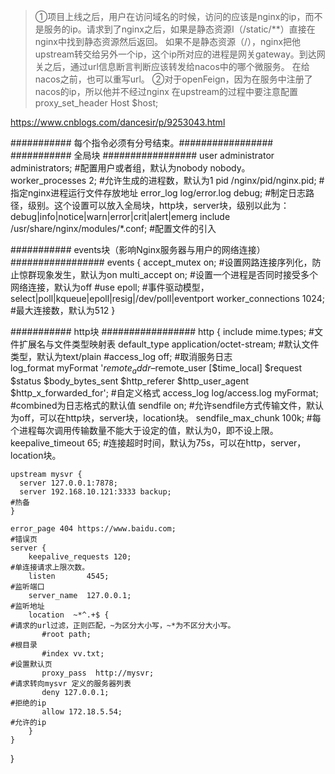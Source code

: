 > ①项目上线之后，用户在访问域名的时候，访问的应该是nginx的ip，而不是服务的ip。请求到了nginx之后，如果是静态资源I（/static/**）直接在nginx中找到静态资源然后返回。
> 如果不是静态资源（/），nginx把他upstream转交给另外一个ip，这个ip所对应的进程是网关gateway。到达网关之后，通过url信息断言判断应该转发给nacos中的哪个微服务。
> 在给nacos之前，也可以重写url。
> ②对于openFeign，因为在服务中注册了nacos的ip，所以他并不经过nginx
> 在upstream的过程中要注意配置proxy_set_header Host $host;

https://www.cnblogs.com/dancesir/p/9253043.html

########### 每个指令必须有分号结束。#################
########### 全局块 #################
user administrator administrators;                                                      #配置用户或者组，默认为nobody nobody。
worker_processes 2;                                                                     #允许生成的进程数，默认为1
pid /nginx/pid/nginx.pid;                                                               #指定nginx进程运行文件存放地址
error_log log/error.log debug;                                                          #制定日志路径，级别。这个设置可以放入全局块，http块，server块，级别以此为：debug|info|notice|warn|error|crit|alert|emerg
include /usr/share/nginx/modules/*.conf;                                                #配置文件的引入

########### events块（影响Nginx服务器与用户的网络连接） #################
events {
    accept_mutex on;                                                                    #设置网路连接序列化，防止惊群现象发生，默认为on
    multi_accept on;                                                                    #设置一个进程是否同时接受多个网络连接，默认为off
    #use epoll;                                                                         #事件驱动模型，select|poll|kqueue|epoll|resig|/dev/poll|eventport
    worker_connections  1024;                                                           #最大连接数，默认为512
}

########### http块 #################
http {
    include       mime.types;                                                           #文件扩展名与文件类型映射表
    default_type  application/octet-stream;                                             #默认文件类型，默认为text/plain
    #access_log off;                                                                    #取消服务日志    
    log_format myFormat '$remote_addr–$remote_user [$time_local] $request $status $body_bytes_sent $http_referer $http_user_agent $http_x_forwarded_for'; #自定义格式
    access_log log/access.log myFormat;                                                 #combined为日志格式的默认值
    sendfile on;                                                                        #允许sendfile方式传输文件，默认为off，可以在http块，server块，location块。
    sendfile_max_chunk 100k;                                                            #每个进程每次调用传输数量不能大于设定的值，默认为0，即不设上限。
    keepalive_timeout 65;                                                               #连接超时时间，默认为75s，可以在http，server，location块。

    upstream mysvr {   
      server 127.0.0.1:7878;
      server 192.168.10.121:3333 backup;                                                #热备
    }

    error_page 404 https://www.baidu.com;                                               #错误页
    server {
        keepalive_requests 120;                                                         #单连接请求上限次数。
        listen       4545;                                                              #监听端口
        server_name  127.0.0.1;                                                         #监听地址       
        location  ~*^.+$ {                                                              #请求的url过滤，正则匹配，~为区分大小写，~*为不区分大小写。
           #root path;                                                                  #根目录
           #index vv.txt;                                                               #设置默认页
           proxy_pass  http://mysvr;                                                    #请求转向mysvr 定义的服务器列表
           deny 127.0.0.1;                                                              #拒绝的ip
           allow 172.18.5.54;                                                           #允许的ip           
        } 
    }
}
